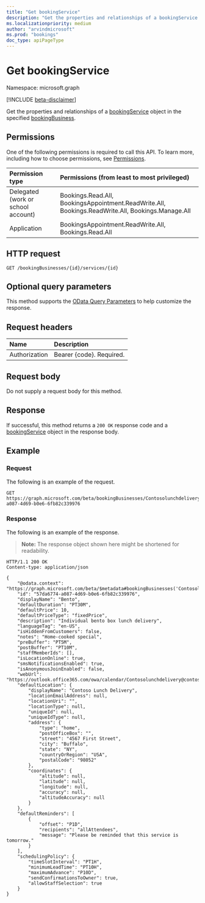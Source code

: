 ```yaml
---
title: "Get bookingService"
description: "Get the properties and relationships of a bookingService object in the specified bookingbusiness."
ms.localizationpriority: medium
author: "arvindmicrosoft"
ms.prod: "bookings"
doc_type: apiPageType
---
```


# Get bookingService

Namespace: microsoft.graph

 [!INCLUDE [beta-disclaimer](../../includes/beta-disclaimer.md)]

Get the properties and relationships of a [bookingService](../resources/bookingservice.md) object in the specified [bookingBusiness](../resources/bookingbusiness.md).
## Permissions
One of the following permissions is required to call this API. To learn more, including how to choose permissions, see [Permissions](/graph/permissions-reference).

|Permission type      | Permissions (from least to most privileged)              |
|:--------------------|:---------------------------------------------------------|
|Delegated (work or school account) |  Bookings.Read.All, BookingsAppointment.ReadWrite.All, Bookings.ReadWrite.All, Bookings.Manage.All   |
|Application | BookingsAppointment.ReadWrite.All, Bookings.Read.All  |

## HTTP request
<!-- { "blockType": "ignored" } -->
```http
GET /bookingBusinesses/{id}/services/{id}
```

## Optional query parameters

This method supports the [OData Query Parameters](/graph/query-parameters) to help customize the response.

## Request headers

| Name      |Description|
|:----------|:----------|
| Authorization  | Bearer {code}. Required.|

## Request body

Do not supply a request body for this method.

## Response

If successful, this method returns a `200 OK` response code and a [bookingService](../resources/bookingservice.md) object in the response body.
## Example

### Request
The following is an example of the request.

<!-- {
  "blockType": "request",
  "name": "get_bookingservice"
}-->
```msgraph-interactive
GET https://graph.microsoft.com/beta/bookingBusinesses/Contosolunchdelivery@contoso.onmicrosoft.com/services/57da6774-a087-4d69-b0e6-6fb82c339976
```
### Response

The following is an example of the response. 

>**Note:** The response object shown here might be shortened for readability.
<!-- {
  "blockType": "response",
  "truncated": true,
  "@odata.type": "microsoft.graph.bookingService"
} -->
```http
HTTP/1.1 200 OK
Content-type: application/json

{
    "@odata.context": "https://graph.microsoft.com/beta/$metadata#bookingBusinesses('Contosolunchdelivery%40contoso.onmicrosoft.com')/services/$entity",
    "id": "57da6774-a087-4d69-b0e6-6fb82c339976",
    "displayName": "Bento",
    "defaultDuration": "PT30M",
    "defaultPrice": 10,
    "defaultPriceType": "fixedPrice",
    "description": "Individual bento box lunch delivery",
    "languageTag": "en-US",
    "isHiddenFromCustomers": false,
    "notes": "Home-cooked special",
    "preBuffer": "PT5M",
    "postBuffer": "PT10M",
    "staffMemberIds": [],
    "isLocationOnline": true,
    "smsNotificationsEnabled": true,
    "isAnonymousJoinEnabled": false,
    "webUrl": "https://outlook.office365.com/owa/calendar/Contosolunchdelivery@contoso.onmicrosoft.com/bookings/s/gkcGIq92Z0u5h4FWB9Qgcg2",
    "defaultLocation": {
        "displayName": "Contoso Lunch Delivery",
        "locationEmailAddress": null,
        "locationUri": "",
        "locationType": null,
        "uniqueId": null,
        "uniqueIdType": null,
        "address": {
            "type": "home",
            "postOfficeBox": "",
            "street": "4567 First Street",
            "city": "Buffalo",
            "state": "NY",
            "countryOrRegion": "USA",
            "postalCode": "98052"
        },
        "coordinates": {
            "altitude": null,
            "latitude": null,
            "longitude": null,
            "accuracy": null,
            "altitudeAccuracy": null
        }
    },
    "defaultReminders": [
        {
            "offset": "P1D",
            "recipients": "allAttendees",
            "message": "Please be reminded that this service is tomorrow."
        }
    ],
    "schedulingPolicy": {
        "timeSlotInterval": "PT1H",
        "minimumLeadTime": "PT10H",
        "maximumAdvance": "P10D",
        "sendConfirmationsToOwner": true,
        "allowStaffSelection": true
    }
}
```

<!-- uuid: 8fcb5dbc-d5aa-4681-8e31-b001d5168d79
2015-10-25 14:57:30 UTC -->
<!--
{
  "type": "#page.annotation",
  "description": "Get bookingService",
  "keywords": "",
  "section": "documentation",
  "tocPath": "",
  "suppressions": [
  ]
}
-->
